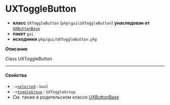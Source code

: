 # UXToggleButton

- **класс** `UXToggleButton` (`php\gui\UXToggleButton`) **унаследован от** [`UXButtonBase`](https://github.com/jphp-compiler/jphp/blob/master/exts/jphp-gui-ext/api-docs/classes/php/gui/UXButtonBase.ru.md)
- **пакет** `gui`
- **исходники** `php/gui/UXToggleButton.php`

**Описание**

Class UXToggleButton

---

#### Свойства

- `->`[`selected`](#prop-selected) : `bool`
- `->`[`toggleGroup`](#prop-togglegroup) : `UXToggleGroup`
- См. также в родительском классе [UXButtonBase](https://github.com/jphp-compiler/jphp/blob/master/exts/jphp-gui-ext/api-docs/classes/php/gui/UXButtonBase.ru.md)